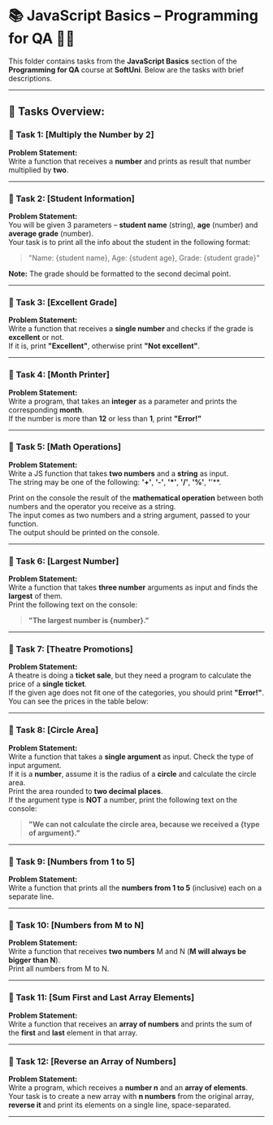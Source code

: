 # 📚 JavaScript Basics – Programming for QA 🧑‍💻

This folder contains tasks from the **JavaScript Basics** section of the **Programming for QA** course at **SoftUni**. Below are the tasks with brief descriptions.

---

## 🔧 Tasks Overview:

### 📝 Task 1: [Multiply the Number by 2]
**Problem Statement:**  
Write a function that receives a **number** and prints as result that number multiplied by **two**.

---

### 📝 Task 2: [Student Information]
**Problem Statement:**  
You will be given 3 parameters – **student name** (string), **age** (number) and **average grade** (number).  
Your task is to print all the info about the student in the following format:  
> "Name: {student name}, Age: {student age}, Grade: {student grade}"  

**Note:** The grade should be formatted to the second decimal point.

---

### 📝 Task 3: [Excellent Grade]
**Problem Statement:**  
Write a function that receives a **single number** and checks if the grade is **excellent** or not.  
If it is, print **"Excellent"**, otherwise print **"Not excellent"**.

---

### 📝 Task 4: [Month Printer]
**Problem Statement:**  
Write a program, that takes an **integer** as a parameter and prints the corresponding **month**.  
If the number is more than **12** or less than **1**, print **"Error!"**

---

### 📝 Task 5: [Math Operations]
**Problem Statement:**  
Write a JS function that takes **two numbers** and a **string** as input.  
The string may be one of the following: **'+'**, **'-'**, **'*'**, **'/'**, **'%'**, **'**'**.

Print on the console the result of the **mathematical operation** between both numbers and the operator you receive as a string.  
The input comes as two numbers and a string argument, passed to your function.  
The output should be printed on the console.

---

### 📝 Task 6: [Largest Number]
**Problem Statement:**  
Write a function that takes **three number** arguments as input and finds the **largest** of them.  
Print the following text on the console:  
> **"The largest number is {number}."**

---

### 📝 Task 7: [Theatre Promotions]
**Problem Statement:**  
A theatre is doing a **ticket sale**, but they need a program to calculate the price of a **single ticket**.  
If the given age does not fit one of the categories, you should print **"Error!"**.  
You can see the prices in the table below:

---

### 📝 Task 8: [Circle Area]
**Problem Statement:**  
Write a function that takes a **single argument** as input. Check the type of input argument.  
If it is a **number**, assume it is the radius of a **circle** and calculate the circle area.  
Print the area rounded to **two decimal places**.  
If the argument type is **NOT** a number, print the following text on the console:  
> **"We can not calculate the circle area, because we received a {type of argument}."**

---

### 📝 Task 9: [Numbers from 1 to 5]
**Problem Statement:**  
Write a function that prints all the **numbers from 1 to 5** (inclusive) each on a separate line.

---

### 📝 Task 10: [Numbers from M to N]
**Problem Statement:**  
Write a function that receives **two numbers** M and N (**M will always be bigger than N**).  
Print all numbers from M to N.

---

### 📝 Task 11: [Sum First and Last Array Elements]
**Problem Statement:**  
Write a function that receives an **array of numbers** and prints the sum of the **first** and **last** element in that array.

---

### 📝 Task 12: [Reverse an Array of Numbers]
**Problem Statement:**  
Write a program, which receives a **number n** and an **array of elements**.  
Your task is to create a new array with **n numbers** from the original array, **reverse it** and print its elements on a single line, space-separated.

---
